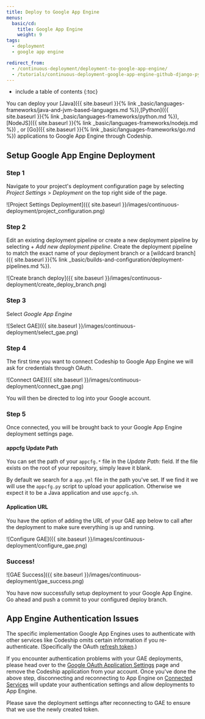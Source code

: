 ```yaml
---
title: Deploy to Google App Engine
menus:
  basic/cd:
    title: Google App Engine
    weight: 9
tags:
  - deployment
  - google app engine

redirect_from:
  - /continuous-deployment/deployment-to-google-app-engine/
  - /tutorials/continuous-deployment-google-app-engine-github-django-python/
---
```


* include a table of contents
{:toc}

You can deploy your [Java]({{ site.baseurl }}{% link _basic/languages-frameworks/java-and-jvm-based-languages.md %}),[Python]({{ site.baseurl }}{% link _basic/languages-frameworks/python.md %}), [NodeJS]({{ site.baseurl }}{% link _basic/languages-frameworks/nodejs.md  %}) , or [Go]({{ site.baseurl }}{% link _basic/languages-frameworks/go.md %}) applications to Google App Engine through Codeship.

## Setup Google App Engine Deployment

### Step 1

Navigate to your project's deployment configuration page by selecting _Project Settings_ > _Deployment_ on the top right side of the page.

![Project Settings Deployment]({{ site.baseurl }}/images/continuous-deployment/project_configuration.png)

### Step 2

Edit an existing deployment pipeline or create a new deployment pipeline by selecting + _Add new deployment pipeline_. Create the deployment pipeline to match the exact name of your deployment branch or a [wildcard branch]({{ site.baseurl }}{% link _basic/builds-and-configuration/deployment-pipelines.md %}).

![Create branch deploy]({{ site.baseurl }}/images/continuous-deployment/create_deploy_branch.png)

### Step 3

Select _Google App Engine_

![Select GAE]({{ site.baseurl }}/images/continuous-deployment/select_gae.png)

### Step 4

The first time you want to connect Codeship to Google App Engine we will ask for credentials through OAuth.

![Connect GAE]({{ site.baseurl }}/images/continuous-deployment/connect_gae.png)

You will then be directed to log into your Google account.

### Step 5

Once connected, you will be brought back to your Google App Engine deployment settings page.

#### appcfg Update Path

You can set the path of your `appcfg.*` file in the _Update Path:_ field. If the file exists on the root of your repository, simply leave it blank.

By default we search for a `app.yml` file in the path you've set. If we find it we will use the `appcfg.py` script to upload your application. Otherwise we expect it to be a Java application and use `appcfg.sh`.

#### Application URL

You have the option of adding the URL of your GAE app below to call after the deployment to make sure everything is up and running.

![Configure GAE]({{ site.baseurl }}/images/continuous-deployment/configure_gae.png)

### Success!

![GAE Success]({{ site.baseurl }}/images/continuous-deployment/gae_success.png)

You have now successfully setup deployment to your Google App Engine. Go ahead and push a commit to your configured deploy branch.

## App Engine Authentication Issues

The specific implementation Google App Engines uses to authenticate with other
services like Codeship omits certain information if you re-authenticate.
(Specifically the OAuth [refresh token](https://auth0.com/docs/refresh-token).)

If you encounter authentication problems with your GAE deployments,
please head over to the [Google OAuth Application Settings](https://security.google.com/settings/security/permissions)
page and remove the Codeship application from your account.
Once you've done the above step, disconnecting and reconnecting to App Engine
on [Connected Services](https://codeship.com/authentications) will update your authentication settings
and allow deployments to App Engine.

Please save the deployment settings after reconnecting to GAE to ensure that we use the newly created token.
